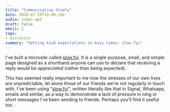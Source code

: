 ```yaml
---
title: "Communicating Slowly"
date: 2020-07-29T19:49:19Z
audio: index.mp3
draft: false
emoji: 🐌
tags:
- microsite
summary: "Setting kind expectations in busy times: slow.fyi"
---
```


I've built a microsite called [slow.fyi](https://slow.fyi). It is a single-purpose, small, and simple page designed as a shorthand anyone can use to declare that receiving a reply would be _appreciated_ (rather than being expected).

This has seemed really important to me now the stresses of our own lives are unpredictable, let alone those of our friends we're not regularly in touch with. I've been using "[slow.fyi](https://slow.fyi)", written literally like that in Signal, Whatsapp, emails and similar, as a way to demonstrate a lack of pressure in long or short messages I've been sending to friends. Perhaps you'll find it useful too.
